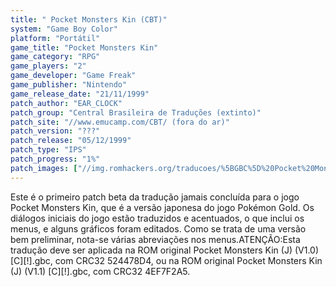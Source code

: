 ```yaml
---
title: " Pocket Monsters Kin (CBT)"
system: "Game Boy Color"
platform: "Portátil"
game_title: "Pocket Monsters Kin"
game_category: "RPG"
game_players: "2"
game_developer: "Game Freak"
game_publisher: "Nintendo"
game_release_date: "21/11/1999"
patch_author: "EAR_CLOCK"
patch_group: "Central Brasileira de Traduções (extinto)"
patch_site: "//www.emucamp.com/CBT/ (fora do ar)"
patch_version: "???"
patch_release: "05/12/1999"
patch_type: "IPS"
patch_progress: "1%"
patch_images: ["//img.romhackers.org/traducoes/%5BGBC%5D%20Pocket%20Monsters%20Kin%20-%20CBT%20-%201.png","//img.romhackers.org/traducoes/%5BGBC%5D%20Pocket%20Monsters%20Kin%20-%20CBT%20-%202.png","//img.romhackers.org/traducoes/%5BGBC%5D%20Pocket%20Monsters%20Kin%20-%20CBT%20-%203.png"]
---
```

Este é o primeiro patch beta da tradução jamais concluída para o jogo Pocket Monsters Kin, que é a versão japonesa do jogo Pokémon Gold. Os diálogos iniciais do jogo estão traduzidos e acentuados, o que inclui os menus, e alguns gráficos foram editados. Como se trata de uma versão bem preliminar, nota-se várias abreviações nos menus.ATENÇÃO:Esta tradução deve ser aplicada na ROM original Pocket Monsters Kin (J) (V1.0) [C][!].gbc, com CRC32 524478D4, ou na ROM original Pocket Monsters Kin (J) (V1.1) [C][!].gbc, com CRC32 4EF7F2A5.